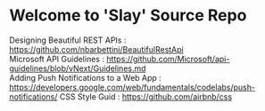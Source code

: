 # Welcome to 'Slay' Source Repo

Designing Beautiful REST APIs : https://github.com/nbarbettini/BeautifulRestApi <br>
Microsoft API Guidelines : https://github.com/Microsoft/api-guidelines/blob/vNext/Guidelines.md <br>
Adding Push Notifications to a Web App : https://developers.google.com/web/fundamentals/codelabs/push-notifications/
CSS Style Guid : https://github.com/airbnb/css
